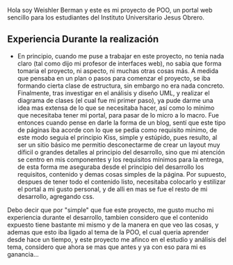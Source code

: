 
Hola soy Weishler Berman y este es mi proyecto de POO, un portal web sencillo para los estudiantes del Instituto Universitario Jesus Obrero.

## Experiencia Durante la realización

- En principio, cuando me puse a trabajar en este proyecto, no tenia nada claro (tal como dijo mi profesor de interfaces web), no sabia que forma tomaria el proyecto, ni aspecto, ni muchas otras cosas más. A medida que pensaba en un plan o pasos para comenzar el proyecto, se iba formando cierta clase de estructura, sin embargo no era nada concreto. Finalmente, tras investigar en el análisis y diseño UML, y realizar el diagrama de clases (el cual fue mi primer paso), ya pude darme una idea mas extensa de lo que se necesitaba hacer, así
como lo mínimo que necesitaba tener mi portal, para pasar de lo micro a lo macro. Fue entonces cuando pense en
darle la forma de un blog, sentí que este tipo de páginas iba acorde con lo que se pedia como requisito mínimo, de este modo seguia el principio Kiss, simple y estúpido, pues resulto, al ser un sitio básico me permitio desconectarme de crear un layout muy díficil o grandes detalles al principio del desarrollo, sino que mi atención se centro en mis componentes y los requisitos mínimos para la entrega, de esta forma me aseguraba desde el principio del desarrollo los requisitos, contenido y demas cosas simples de la página. Por supuesto, despues de tener todo el contenido listo, necesitaba colocarlo y estilizar el portal a mi gusto personal, y de alli en mas se fue el resto de mi desarrollo, agregando css.

Debo decir que por "simple" que fue este proyecto, me gusto mucho mi experiencia durante el desarrollo, tambien considero que el contenido expuesto tiene bastante mi mismo y de la manera en que veo las cosas,
y ademas que esto iba ligado al tema de la POO, el cual queria aprender desde hace un tiempo, y este proyecto
me afinco en el estudio y análisis del tema, considero que ahora se mas que antes y ya con eso para mi es ganancia...

